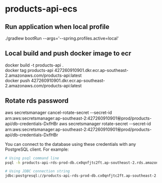 # products-api-ecs

## Run application when local profile
./gradlew bootRun --args='--spring.profiles.active=local'

## Local build and push docker image to ecr
docker build -t products-api .    
docker tag products-api 427260910901.dkr.ecr.ap-southeast-2.amazonaws.com/products-api:latest   
docker push 427260910901.dkr.ecr.ap-southeast-2.amazonaws.com/products-api:latest

## Rotate rds password
aws secretsmanager cancel-rotate-secret --secret-id arn:aws:secretsmanager:ap-southeast-2:427260910901:secret:prod/products-api/db-credentials-DxfHBr
aws secretsmanager rotate-secret --secret-id arn:aws:secretsmanager:ap-southeast-2:427260910901:secret:prod/products-api/db-credentials-DxfHBr

You can connect to the database using these credentials with any PostgreSQL client. For example:

```bash
# Using psql command line
psql -h products-api-rds-prod-db.cx0qnfjtc2ft.ap-southeast-2.rds.amazonaws.com -p 5432 -U dbadmin -d productsdb

# Using JDBC connection string
jdbc:postgresql://products-api-rds-prod-db.cx0qnfjtc2ft.ap-southeast-2.rds.amazonaws.com:5432/productsdb
```
